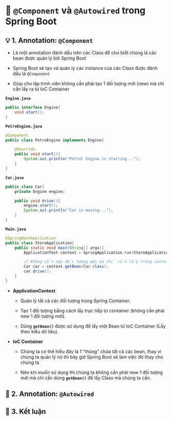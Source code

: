 # 🌱 `@Component` và `@Autowired` trong Spring Boot
## **💡 1. Annotation: `@Component`**
- Là một annotation đánh dấu trên các Class để cho biết chúng là các bean được quản lý bởi Spring Boot

- Spring Boot sẽ tạo và quản lý các instance của các Class được đánh dấu là `@Component`

- Giúp cho lập trình viên không cần phải tạo 1 đối tượng mới (new) mà chỉ cần lấy ra từ IoC Container

**`Engine.java`**
```java
public interface Engine{
    void start();
}
```
**`PetroEngine.java`**
```java
@Component
public class PetroEngine implements Engine{

    @Override
    public void start(){
        System.out.println("Petrol Engine is starting...");
    }
}
```
**`Car.java`**
```java
public class Car{
    private Engine engine;

    public void drive(){
        engine.start();
        System.out.println("Car is moving...");
    }
}
```
**`Main.java`**
```java
@SpringBootApplication
public class StoreApplication{
	public static void main(String[] args){
		ApplicationText context = SpringApplication.run(StoreApplication.class, args);

        // Không cần new đối tượng mới mà chỉ cần lấy trong container
		Car car = context.getBean(Car.class);
        car.drive();
	}
}

```

- **ApplicationContext**
    - Quản lý tất cả các đối tượng trong Spring Container.

    - Tạo 1 đối tượng bằng cách lấy trực tiếp từ container (không cần phải new 1 đối tượng mới).

    - Dùng **`getBean()`** được sử dụng để lấy một Bean từ IoC Container (Lấy theo kiểu dữ liệu).

- **IoC Container**
    - Chúng ta có thể hiểu đây là 1 "thùng" chứa tất cả các bean, thay vì chúng ta quản lý nó thì bây giờ Spring Boot sẽ làm việc đó thay cho chúng ta

    - Nên khi muốn sử dụng thì chúng ta không cần phải new 1 đối tượng mới mà chỉ cần dùng **`getBean()`** để lấy Class mà chúng ta cần. 

## **🌿 2. Annotation: `@Autowired`**

## **🌟 3. Kết luận**
